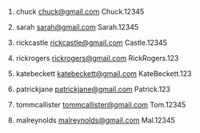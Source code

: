 1.
	chuck
	chuck@gmail.com
	Chuck.12345

2.
	sarah
	sarah@gmail.com
	Sarah.12345

3.
	rickcastle
	rickcastle@gmail.com
	Castle.12345

4.
	rickrogers
	rickrogers@gmail.com
	RickRogers.123

5.
	katebeckett
	katebeckett@gmail.com
	KateBeckett.123

6.
	patrickjane
	patrickjane@gmail.com
	Patrick.123

7.
	tommcallister
	tommcallister@gmail.com
	Tom.12345

8.  
	malreynolds
	malreynolds@gmail.com
	Mal.12345